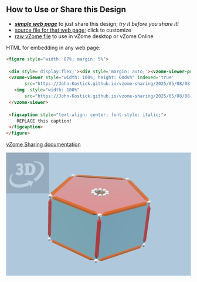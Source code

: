 
## How to Use or Share this Design

 - [***simple web page***](<https://John-Kostick.github.io/vzome-sharing/2025/05/08/08-45-12-Penta-prism/>) to just share this design; *try it before you share it!*
 - [source file for that web page](<https://github.com/John-Kostick/vzome-sharing/edit/main/2025/05/08/08-45-12-Penta-prism/index.md>); click to customize
 - [raw vZome file](<https://raw.githubusercontent.com/John-Kostick/vzome-sharing/main/2025/05/08/08-45-12-Penta-prism/Penta-prism.vZome>) to use in vZome desktop or vZome Online
 
 HTML for embedding in any web page:
 ```html
<figure style="width: 87%; margin: 5%">
  
  <div style='display:flex;'><div style='margin: auto;'><vzome-viewer-previous label='prev step'></vzome-viewer-previous><vzome-viewer-next label='next step'></vzome-viewer-next></div></div>
  <vzome-viewer style="width: 100%; height: 60dvh" indexed='true'
        src="https://John-Kostick.github.io/vzome-sharing/2025/05/08/08-45-12-Penta-prism/Penta-prism.vZome" >
    <img  style="width: 100%"
        src="https://John-Kostick.github.io/vzome-sharing/2025/05/08/08-45-12-Penta-prism/Penta-prism.png" >
  </vzome-viewer>

  <figcaption style="text-align: center; font-style: italic;">
     REPLACE this caption!
  </figcaption>
</figure>

 ```

[vZome Sharing documentation](https://vzome.github.io/vzome/sharing.html#how-it-works)

![Image](<Penta-prism.png>)

